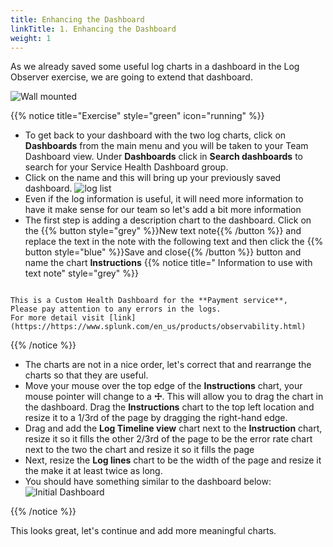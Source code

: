 ```yaml
---
title: Enhancing the Dashboard
linkTitle: 1. Enhancing the Dashboard
weight: 1
---
```


As we already saved some useful log charts in a dashboard in the Log Observer exercise, we are going to extend that dashboard.

 ![Wall mounted](../images/wall-mount.png)

{{% notice title="Exercise" style="green" icon="running" %}}

* To get back to your dashboard with the two log charts, click on **Dashboards** from the main menu and you will be taken to your Team Dashboard view. Under **Dashboards** click in **Search dashboards** to search for your Service Health Dashboard group. 
* Click on the name and this will bring up your previously saved dashboard.
  ![log list](../../7-log-observer/images/log-observer-custom-dashboard.png)
* Even if the log information is useful, it will need more information to have it make sense for our team so let's add a bit more information
* The first step is adding a description chart to the dashboard. Click on the {{% button style="grey" %}}New text note{{% /button %}} and replace the text in the note with the following text and then click the {{% button style="blue" %}}Save and close{{% /button %}} button and name the chart **Instructions**
{{% notice title=" Information to use with text note" style="grey" %}}

```text

This is a Custom Health Dashboard for the **Payment service**,  
Please pay attention to any errors in the logs.
For more detail visit [link](https://https://www.splunk.com/en_us/products/observability.html)

```

{{% /notice %}}

* The charts are not in a nice order, let's correct that and rearrange the charts so that they are useful.
* Move your mouse over the top edge of the **Instructions** chart, your mouse pointer will change to a **☩**. This will allow you to drag the chart in the dashboard. Drag the **Instructions** chart to the top left location and resize it to a 1/3rd of the page by dragging the right-hand edge.
* Drag and add the **Log Timeline view** chart next to the **Instruction** chart, resize it so it fills the other 2/3rd of the page to be the error rate chart next to the two the chart and resize it so it fills the page
* Next, resize the **Log lines** chart to be the width of the page and resize it the make it at least twice as long.
* You should have something similar to the dashboard below:
  ![Initial Dashboard](../images/inital-dashboard.png)

{{% /notice %}}

This looks great, let's continue and add more meaningful charts.
